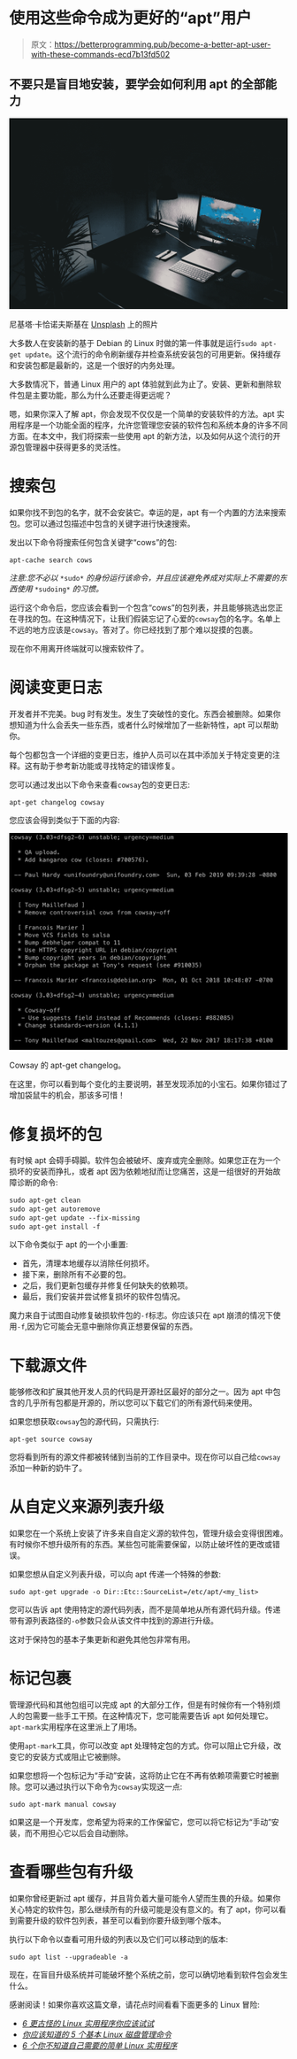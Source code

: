 # 使用这些命令成为更好的“apt”用户

> 原文：<https://betterprogramming.pub/become-a-better-apt-user-with-these-commands-ecd7b13fd502>

## 不要只是盲目地安装，要学会如何利用 apt 的全部能力

![](img/8f2243a7ad5fd88172de9404bc0b6b5c.png)

尼基塔·卡恰诺夫斯基在 [Unsplash](https://unsplash.com/s/photos/computer?utm_source=unsplash&utm_medium=referral&utm_content=creditCopyText) 上的照片

大多数人在安装新的基于 Debian 的 Linux 时做的第一件事就是运行`sudo apt-get update`。这个流行的命令刷新缓存并检查系统安装包的可用更新。保持缓存和安装包都是最新的，这是一个很好的内务处理。

大多数情况下，普通 Linux 用户的 apt 体验就到此为止了。安装、更新和删除软件包是主要功能，那么为什么还要走得更远呢？

嗯，如果你深入了解 apt，你会发现不仅仅是一个简单的安装软件的方法。apt 实用程序是一个功能全面的程序，允许您管理您安装的软件包和系统本身的许多不同方面。在本文中，我们将探索一些使用 apt 的新方法，以及如何从这个流行的开源包管理器中获得更多的灵活性。

# 搜索包

如果你找不到包的名字，就不会安装它。幸运的是，apt 有一个内置的方法来搜索包。您可以通过包描述中包含的关键字进行快速搜索。

发出以下命令将搜索任何包含关键字“cows”的包:

```
apt-cache search cows
```

*注意:您不必以* `*sudo*` *的身份运行该命令，并且应该避免养成对实际上不需要的东西使用* `*sudoing*` *的习惯。*

运行这个命令后，您应该会看到一个包含“cows”的包列表，并且能够挑选出您正在寻找的包。在这种情况下，让我们假装忘记了心爱的`cowsay`包的名字。名单上不远的地方应该是`cowsay`。答对了。你已经找到了那个难以捉摸的包裹。

现在你不用离开终端就可以搜索软件了。

# 阅读变更日志

开发者并不完美。bug 时有发生。发生了突破性的变化。东西会被删除。如果你想知道为什么会丢失一些东西，或者什么时候增加了一些新特性，apt 可以帮助你。

每个包都包含一个详细的变更日志，维护人员可以在其中添加关于特定变更的注释。这有助于参考新功能或寻找特定的错误修复。

您可以通过发出以下命令来查看`cowsay`包的变更日志:

```
apt-get changelog cowsay
```

您应该会得到类似于下面的内容:

![](img/072582d8a109fc61cadc2da2dccf24b1.png)

Cowsay 的 apt-get changelog。

在这里，你可以看到每个变化的主要说明，甚至发现添加的小宝石。如果你错过了增加袋鼠牛的机会，那该多可惜！

# 修复损坏的包

有时候 apt 会碍手碍脚。软件包会被破坏、废弃或完全删除。如果您正在为一个损坏的安装而挣扎，或者 apt 因为依赖地狱而让您痛苦，这是一组很好的开始故障诊断的命令:

```
sudo apt-get clean
sudo apt-get autoremove
sudo apt-get update --fix-missing
sudo apt-get install -f
```

以下命令类似于 apt 的一个小重置:

*   首先，清理本地缓存以消除任何损坏。
*   接下来，删除所有不必要的包。
*   之后，我们更新包缓存并修复任何缺失的依赖项。
*   最后，我们安装并尝试修复损坏的软件包情况。

魔力来自于试图自动修复破损软件包的`-f`标志。你应该只在 apt 崩溃的情况下使用`-f`,因为它可能会无意中删除你真正想要保留的东西。

# 下载源文件

能够修改和扩展其他开发人员的代码是开源社区最好的部分之一。因为 apt 中包含的几乎所有包都是开源的，所以您可以下载它们的所有源代码来使用。

如果您想获取`cowsay`包的源代码，只需执行:

```
apt-get source cowsay
```

您将看到所有的源文件都被转储到当前的工作目录中。现在你可以自己给`cowsay`添加一种新的奶牛了。

# 从自定义来源列表升级

如果您在一个系统上安装了许多来自自定义源的软件包，管理升级会变得很困难。有时候你不想升级所有的东西。某些包可能需要保留，以防止破坏性的更改或错误。

如果您想从自定义列表升级，可以向 apt 传递一个特殊的参数:

```
sudo apt-get upgrade -o Dir::Etc::SourceList=/etc/apt/<my_list>
```

您可以告诉 apt 使用特定的源代码列表，而不是简单地从所有源代码升级。传递带有源列表路径的`-o`参数只会从该文件中找到的源进行升级。

这对于保持包的基本子集更新和避免其他包非常有用。

# 标记包裹

管理源代码和其他包组可以完成 apt 的大部分工作，但是有时候你有一个特别烦人的包需要一些手工干预。在这种情况下，您可能需要告诉 apt 如何处理它。`apt-mark`实用程序在这里派上了用场。

使用`apt-mark`工具，你可以改变 apt 处理特定包的方式。你可以阻止它升级，改变它的安装方式或阻止它被删除。

如果您想将一个包标记为“手动”安装，这将防止它在不再有依赖项需要它时被删除。您可以通过执行以下命令为`cowsay`实现这一点:

```
sudo apt-mark manual cowsay
```

如果这是一个开发库，您希望为将来的工作保留它，您可以将它标记为“手动”安装，而不用担心它以后会自动删除。

# 查看哪些包有升级

如果你曾经更新过 apt 缓存，并且背负着大量可能令人望而生畏的升级。如果你关心特定的软件包，那么继续所有的升级可能是没有意义的。有了 apt，你可以看到需要升级的软件包列表，甚至可以看到你要升级到哪个版本。

执行以下命令以查看可用升级的列表以及它们可以移动到的版本:

```
sudo apt list --upgradeable -a
```

现在，在盲目升级系统并可能破坏整个系统之前，您可以确切地看到软件包会发生什么。

感谢阅读！如果你喜欢这篇文章，请花点时间看看下面更多的 Linux 冒险:

*   [*6 更古怪的 Linux 实用程序你应该试试*](/6-more-oddball-linux-utilities-you-should-try-7ba8552c2e2e)
*   [*你应该知道的 5 个基本 Linux 磁盘管理命令*](/5-basic-linux-disk-management-commands-you-should-know-ee47c49ce6e6)
*   [*6 个你不知道自己需要的简单 Linux 实用程序*](/6-simple-linux-utilities-you-didnt-know-you-needed-a60c150747e8)